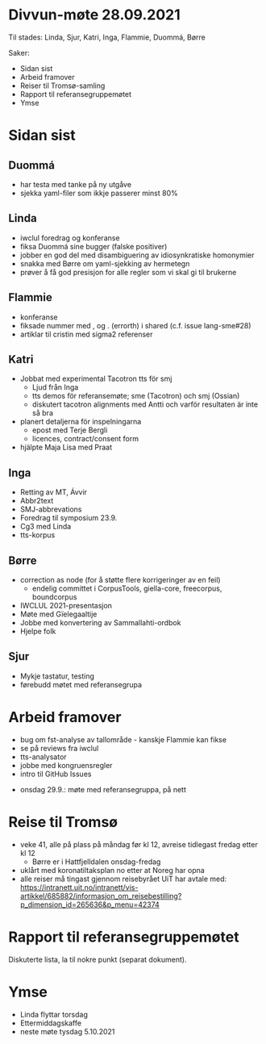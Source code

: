 # Divvun-møte 28.09.2021

Til stades: Linda, Sjur, Katri, Inga, Flammie, Duommá, Børre

Saker:
* Sidan sist
* Arbeid framover
* Reiser til Tromsø-samling
* Rapport til referansegruppemøtet
* Ymse

# Sidan sist

## Duommá
* har testa med tanke på ny utgåve
* sjekka yaml-filer som ikkje passerer minst 80%

## Linda
* iwclul foredrag og konferanse
* fiksa Duommá sine bugger (falske positiver)
* jobber en god del med disambiguering av idiosynkratiske homonymier
* snakka med Børre om yaml-sjekking av hermetegn
* prøver å få god presisjon for alle regler som vi skal gi til brukerne

## Flammie
* konferanse
* fiksade nummer med , og . (errorth) i shared (c.f. issue lang-sme#28)
* artiklar til cristin med sigma2 referenser

## Katri
* Jobbat med experimental Tacotron tts för smj
    * Ljud från Inga 
    * tts demos för referansemøte; sme (Tacotron) och smj (Ossian)
    * diskutert tacotron alignments med Antti och varför resultaten är inte så bra
* planert detaljerna för inspelningarna
    * epost med Terje Bergli
    * licences, contract/consent form
* hjälpte Maja Lisa med Praat

## Inga
* Retting av MT, Ávvir
* Abbr2text
* SMJ-abbrevations
* Foredrag til symposium 23.9.
* Cg3 med Linda
* tts-korpus

## Børre
* correction as node (for å støtte flere korrigeringer av en feil)
    * endelig committet i CorpusTools, giella-core, freecorpus, boundcorpus
* IWCLUL 2021-presentasjon
* Møte med Gïelegaaltije
* Jobbe med konvertering av Sammallahti-ordbok
* Hjelpe folk

## Sjur
- Mykje tastatur, testing
- førebudd møtet med referansegrupa

# Arbeid framover
* bug om fst-analyse av tallområde - kanskje Flammie kan fikse
* se på reviews fra iwclul
* tts-analysator
* jobbe med kongruensregler
* intro til GitHub Issues
- onsdag 29.9.: møte med referansegruppa, på nett

# Reise til Tromsø

- veke 41, alle på plass på måndag før kl 12, avreise tidlegast fredag etter kl 12
    - Børre er i Hattfjelldalen onsdag-fredag
- uklårt med koronatiltaksplan no etter at Noreg har opna
- alle reiser må tingast gjennom reisebyrået UiT har avtale med:
  <https://intranett.uit.no/intranett/vis-artikkel/685882/informasjon_om_reisebestilling?p_dimension_id=265636&p_menu=42374>

# Rapport til referansegruppemøtet

Diskuterte lista, la til nokre punkt (separat dokument).

# Ymse
* Linda flyttar torsdag
* Ettermiddagskaffe
* neste møte tysdag 5.10.2021
